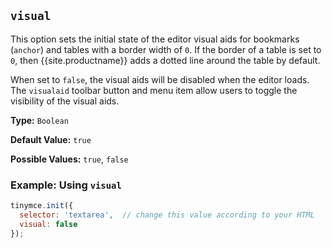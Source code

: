 ## `visual`

This option sets the initial state of the editor visual aids for bookmarks (`anchor`) and tables with a border width of `0`. If the border of a table is set to `0`, then {{site.productname}} adds a dotted line around the table by default.

When set to `false`, the visual aids will be disabled when the editor loads. The `visualaid` toolbar button and menu item allow users to toggle the visibility of the visual aids.

**Type:** `Boolean`

**Default Value:** `true`

**Possible Values:** `true`, `false`

### Example: Using `visual`

```js
tinymce.init({
  selector: 'textarea',  // change this value according to your HTML
  visual: false
});
```
